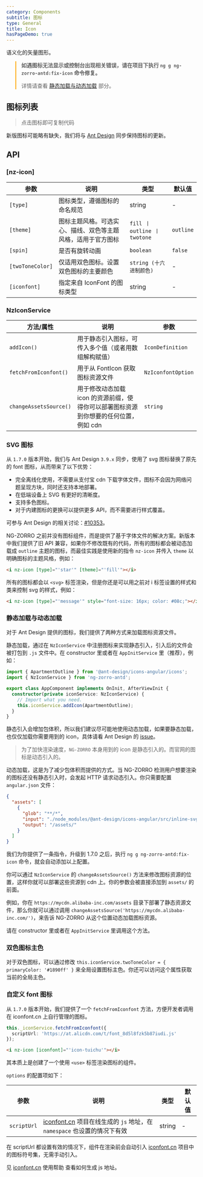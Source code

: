 ```yaml
---
category: Components
subtitle: 图标
type: General
title: Icon
hasPageDemo: true
---
```


语义化的矢量图形。

<blockquote style="border-color: orange;">
<p><strong>如遇图标无法显示或控制台出现相关错误，请在项目下执行 <code>ng g ng-zorro-antd:fix-icon</code> 命令修复。</strong></p>
<p>详情请查看 <a href="/components/icon/zh#%E9%9D%99%E6%80%81%E5%8A%A0%E8%BD%BD%E4%B8%8E%E5%8A%A8%E6%80%81%E5%8A%A0%E8%BD%BD">静态加载与动态加载</a> 部分。</p>
</blockquote>

## 图标列表

> 点击图标即可复制代码

新版图标可能略有缺失，我们将与 [Ant Design](https://ant.design/components/icon-cn/#components-icon-demo-iconfont) 同步保持图标的更新。

## API

### [nz-icon]

| 参数 | 说明 | 类型 | 默认值 |
| -------- | ----------- | ---- | ------- |
| `[type]` | 图标类型，遵循图标的命名规范 | string | - |
| `[theme]` | 图标主题风格。可选实心、描线、双色等主题风格，适用于官方图标 | `fill 丨 outline 丨 twotone` | `outline` |
| `[spin]` | 是否有旋转动画 | `boolean` | `false` |
| `[twoToneColor]` | 仅适用双色图标。设置双色图标的主要颜色 | `string (十六进制颜色)` | - |
| `[iconfont]` | 指定来自 IconFont 的图标类型 | string | - |

### NzIconService

| 方法/属性 | 说明 | 参数 |
| -------- | ----------- | ---- |
| `addIcon()` | 用于静态引入图标，可传入多个值（或者用数组解构赋值） | `IconDefinition` |
| `fetchFromIconfont()` | 用于从 FontIcon 获取图标资源文件 | `NzIconfontOption` |
| `changeAssetsSource()` | 用于修改动态加载 icon 的资源前缀，使得你可以部署图标资源到你想要的任何位置，例如 cdn | `string` |

### SVG 图标

从 `1.7.0` 版本开始，我们与 Ant Design `3.9.x` 同步，使用了 svg 图标替换了原先的 font 图标，从而带来了以下优势：

- 完全离线化使用，不需要从支付宝 cdn 下载字体文件，图标不会因为网络问题呈现方块，同时还支持本地部署。
- 在低端设备上 SVG 有更好的清晰度。
- 支持多色图标。
- 对于内建图标的更换可以提供更多 API，而不需要进行样式覆盖。

可参与 Ant Design 的相关讨论：[#10353](https://github.com/ant-design/ant-design/issues/10353)。

NG-ZORRO 之前并没有图标组件，而是提供了基于字体文件的解决方案。新版本中我们提供了旧 API 兼容，如果你不修改既有的代码，所有的图标都会被动态加载成 `outline` 主题的图标，而最佳实践是使用新的指令 `nz-icon` 并传入 `theme` 以明确图标的主题风格，例如：

```html
<i nz-icon [type]="'star'" [theme]="'fill'"></i>
```

所有的图标都会以 `<svg>` 标签渲染，但是你还是可以用之前对 i 标签设置的样式和类来控制 svg 的样式，例如：

```html
<i nz-icon [type]="'message'" style="font-size: 16px; color: #08c;"></i>
```

### 静态加载与动态加载

对于 Ant Design 提供的图标，我们提供了两种方式来加载图标资源文件。

静态加载，通过在 `NzIconService` 中注册图标来实现静态引入，引入后的文件会被打包到 `.js` 文件中。在 constructor 里或者在 `AppInitService` 里（推荐），例如：

```ts
import { ApartmentOutline } from '@ant-design/icons-angular/icons';
import { NzIconService } from 'ng-zorro-antd';

export class AppComponent implements OnInit, AfterViewInit {
  constructor(private iconService: NzIconService) {
    // Import what you need.
    this.iconService.addIcon(ApartmentOutline);
  }
}
```

静态引入会增加包体积，所以我们建议尽可能地使用动态加载，如果要静态加载，也仅仅加载你需要用到的 icon，具体请看 Ant Design 的 [issue](https://github.com/ant-design/ant-design/issues/12011)。

> 为了加快渲染速度，`NG-ZORRO` 本身用到的 icon 是静态引入的。而官网的图标是动态引入的。

动态加载，这是为了减少包体积而提供的方式。当 NG-ZORRO 检测用户想要渲染的图标还没有静态引入时，会发起 HTTP 请求动态引入。你只需要配置 `angular.json` 文件：

```json
{
  "assets": [
    {
      "glob": "**/*",
      "input": "./node_modules/@ant-design/icons-angular/src/inline-svg/",
      "output": "/assets/"
    }
  ]
}
```

我们为你提供了一条指令，升级到 1.7.0 之后，执行 `ng g ng-zorro-antd:fix-icon` 命令，就会自动添加以上配置。

你可以通过 `NzIconService` 的 `changeAssetsSource()` 方法来修改图标资源的位置，这样你就可以部署这些资源到 cdn 上。你的参数会被直接添加到 `assets/` 的前面。

例如，你在 `https://mycdn.alibaba-inc.com/assets` 目录下部署了静态资源文件，那么你就可以通过调用 `changeAssetsSource('https://mycdn.alibaba-inc.com/')`，来告诉 NG-ZORRO 从这个位置动态加载图标资源。

请在 constructor 里或者在 `AppInitService` 里调用这个方法。

### 双色图标主色

对于双色图标，可以通过修改 `this.iconService.twoToneColor = { primaryColor: '#1890ff' }` 来全局设置图标主色。你还可以访问这个属性获取当前的全局主色。

### 自定义 font 图标

从 `1.7.0` 版本开始，我们提供了一个 `fetchFromIconfont` 方法，方便开发者调用在 iconfont.cn 上自行管理的图标。

```ts
this._iconService.fetchFromIconfont({
  scriptUrl: 'https://at.alicdn.com/t/font_8d5l8fzk5b87iudi.js'
});
```

```html
<i nz-icon [iconfont]="'icon-tuichu'"></i>
```

其本质上是创建了一个使用 `<use>` 标签渲染图标的组件。

`options` 的配置项如下：

| 参数 | 说明 | 类型 | 默认值 |
| -------- | ----------- | ---- | ------- |
| `scriptUrl` | [iconfont.cn](http://iconfont.cn/) 项目在线生成的 `js` 地址，在 `namespace` 也设置的情况下有效| string | - |

在 scriptUrl 都设置有效的情况下，组件在渲染前会自动引入 [iconfont.cn](http://iconfont.cn/) 项目中的图标符号集，无需手动引入。

见 [iconfont.cn](http://iconfont.cn/help/detail?spm=a313x.7781069.1998910419.15&helptype=code) 使用帮助 查看如何生成 js 地址。
